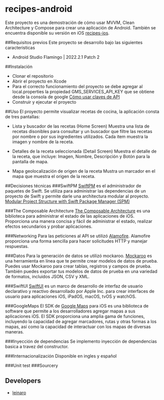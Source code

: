 # recipes-android

Este proyecto es una demostración de cómo usar MVVM, Clean Architecture y Compose para crear una aplicación de Android.
También se encuentra disponible su versión en iOS [recipes-ios](https://github.com/leinaro/recipes-ios).

##Requisitos previos
Este proyecto se desarrollo bajo las siguientes caracteristicas
- Android Studio Flamingo | 2022.2.1 Patch 2

##Instalación
- Clonar el repositorio
- Abrir el proyecto en Xcode
- Para el correcto funcionamiento del proyecto se debe agregar al local.properties la propiedad GMS_SERVICES_API_KEY que se obtiene desde la consola de google [Cómo usar claves de API](https://developers.google.com/maps/documentation/android-sdk/get-api-key?hl=es-419#:~:text=Ve%20a%20la%20p%C3%A1gina%20Google%20Maps%20Platform%20%3E%20Credenciales.&text=En%20la%20p%C3%A1gina%20Credenciales%2C%20haz,API%20que%20acabas%20de%20crear.)
- Construir y ejecutar el proyecto

##Uso
El proyecto permite visualizar recetas de cocina, la aplicación consta de tres pantallas: 
- Lista y buscador de las recetas (Home Screen)
Muestra una lista de recetas disonibles para consultar y un
buscador que filtre las recetas por nombre o por sus ingredientes utilizados.
Cada item muestra la imagen y nombre de la receta.

- Detalles de la receta seleccionada (Detail Screen)
Muestra el detalle de la receta, que incluye: Imagen, Nombre, Descripción y Botón para la pantalla de mapa.
  
- Mapa geolocalización de origen de la receta
Mustra un marcador en el mapa que muestra el origen de la receta.

##Decisiones técnicas
###SwiftPM 
[SwiftPM](https://github.com/apple/swift-package-manager) es el administrador de paquetes de Swift. Se utiliza para administrar las dependencias de un proyecto de Swift y permite darle una architectura modular al proyecto. [Modular Project Structure with Swift Package Manager (SPM)](https://santoshbotre01.medium.com/modular-project-structure-with-swift-package-manager-spm-c81fb62c8619)

###The Composable Architecture
[The Composable Architecture](https://github.com/pointfreeco/swift-composable-architecture) es una biblioteca para administrar el estado de las aplicaciones de iOS. Proporciona una manera concisa y fácil de administrar el estado, realizar efectos secundarios y probar aplicaciones.

###Networking
Para las peticiones al API se utilizó [Alamofire](https://github.com/Alamofire/Alamofire). Alamofire proporciona una forma sencilla para hacer solicitudes HTTP y manejar respuestas. 

###Datos
Para la generación de datos se utilizó mockaroo. [Mockaroo](https://mockaroo.com/) es una herramienta en línea que te permite crear modelos de datos de prueba. Puedes usar Mockaroo para crear tablas, registros y campos de prueba. También puedes exportar tus modelos de datos de prueba en una variedad de formatos, incluidos JSON, CSV y XML.

###SwiftUI
[SwiftUI](https://developer.apple.com/xcode/swiftui/) es un marco de desarrollo de interfaz de usuario declarativo y reactivo desarrollado por Apple Inc. para crear interfaces de usuario para aplicaciones iOS, iPadOS, macOS, tvOS y watchOS.

###GoogleMaps
El SDK de [Google Maps](https://github.com/googlemaps/google-maps-ios-utils) para iOS es una biblioteca de software que permite a los desarrolladores agregar mapas a sus aplicaciones iOS. El SDK proporciona una amplia gama de funciones, incluyendo la capacidad de agregar marcadores, rutas y otras formas a los mapas, así como la capacidad de interactuar con los mapas de diversas maneras.

###Inyección de dependencias
Se implemento inyección de dependencias basica a travez del constructor.

###Internacionalización
Disponible en ingles y español

###Unit test
###Sourcery

## Developers

* [leinaro](https://github.com/leinaro)
